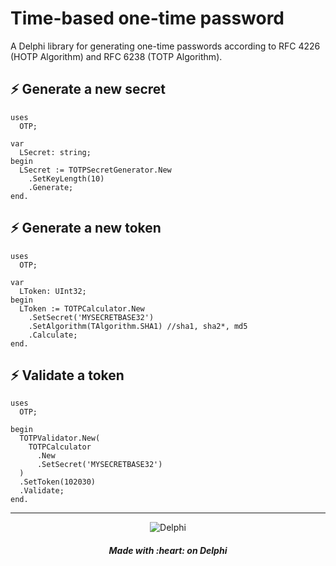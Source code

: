 # Time-based one-time password

A Delphi library for generating one-time passwords according to RFC 4226 (HOTP Algorithm) and RFC 6238 (TOTP Algorithm).

## ⚡️ Generate a new secret
```delphi
uses
  OTP;

var
  LSecret: string;
begin
  LSecret := TOTPSecretGenerator.New
    .SetKeyLength(10)
    .Generate;
end.
```

## ⚡️ Generate a new token
```delphi
uses
  OTP;

var
  LToken: UInt32;
begin
  LToken := TOTPCalculator.New
    .SetSecret('MYSECRETBASE32')
    .SetAlgorithm(TAlgorithm.SHA1) //sha1, sha2*, md5
    .Calculate;
end.
```

## ⚡️ Validate a token
```delphi
uses
  OTP;

begin
  TOTPValidator.New(
    TOTPCalculator
      .New
      .SetSecret('MYSECRETBASE32')
  )
  .SetToken(102030)
  .Validate;
end.
```


<hr>
<p align="center">
<img src="https://dtffvb2501i0o.cloudfront.net/images/logos/delphi-logo-128.webp" alt="Delphi">
</p>
<h5 align="center">
Made with :heart: on Delphi
</h5>